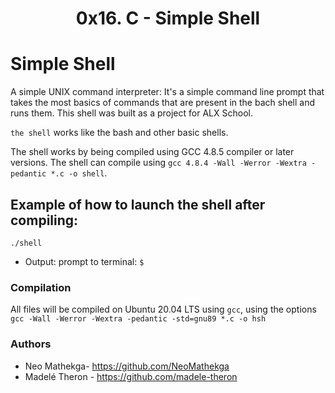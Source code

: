 <h1><p align="center">0x16. C - Simple Shell</h1></p></font>

# Simple Shell
A simple UNIX command interpreter: It's a simple command line prompt that takes the most basics of commands that are present in the bach shell and runs them. 
This shell was built as a project for ALX School.

`the shell` works like the bash and other basic shells.

The shell works by being compiled using GCC 4.8.5 compiler or later versions. The shell can compile using `gcc 4.8.4 -Wall -Werror -Wextra -pedantic *.c -o shell`.

## Example of how to launch the shell after compiling:
`./shell`

* Output: prompt to terminal: `$ `

### Compilation
All files will be compiled on Ubuntu 20.04 LTS using `gcc`, using the options `gcc -Wall -Werror -Wextra -pedantic -std=gnu89 *.c -o hsh`

### Authors
* Neo Mathekga- https://github.com/NeoMathekga
* Madelé Theron - https://github.com/madele-theron

